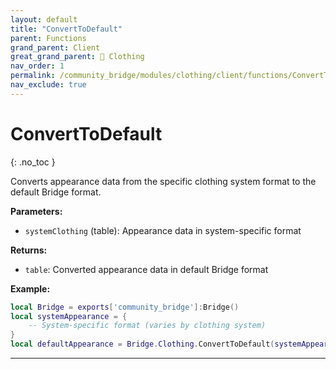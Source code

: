 ```yaml
---
layout: default
title: "ConvertToDefault"
parent: Functions
grand_parent: Client
great_grand_parent: 👔 Clothing
nav_order: 1
permalink: /community_bridge/modules/clothing/client/functions/ConvertToDefault/
nav_exclude: true
---
```


# ConvertToDefault
{: .no_toc }

Converts appearance data from the specific clothing system format to the default Bridge format.

**Parameters:**
- `systemClothing` (table): Appearance data in system-specific format

**Returns:**
- `table`: Converted appearance data in default Bridge format

**Example:**
```lua
local Bridge = exports['community_bridge']:Bridge()
local systemAppearance = {
    -- System-specific format (varies by clothing system)
}
local defaultAppearance = Bridge.Clothing.ConvertToDefault(systemAppearance)
```

---